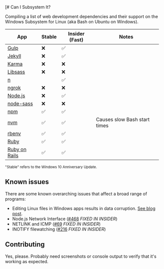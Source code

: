 [# Can I Subsystem It?

Compiling a list of web development dependencies and their support on the Windows Subsystem for Linux (aka Bash on Ubuntu on Windows). 

| App | Stable | Insider (Fast) | Notes |
|-----|--------|----------------|-------|
| [Gulp](http://gulpjs.com/)            |❌|✅||
| [Jekyll](http://jekyllrb.com/)        |❌|✅||
| [Karma](https://karma-runner.github.io/1.0/index.html) |❌|❌||
| [Libsass](http://sass-lang.com/libsass)                |❌|❌||
| [n](https://github.com/tj/n)          ||✅||
| [ngrok](https://ngrok.com/)           |❌|❌||
| [Node.js](https://nodejs.org/en/)     |❌|✅||
| [node-sass](https://github.com/sass/node-sass) |❌|❌||
| [npm](https://www.npmjs.com/)            |✅|✅||
| [nvm](https://github.com/creationix/nvm) |✅|✅|Causes slow Bash start times|
| [rbenv](https://github.com/rbenv/rbenv)  |✅|✅||
| [Ruby](https://www.ruby-lang.org/)       |✅|✅||
| [Ruby on Rails](http://rubyonrails.org/) |✅|✅||

<small>"Stable" refers to the Windows 10 Anniversary Update.</small>

## Known issues

There are some known overarching issues that affect a broad range of programs:

- Editing Linux files in Windows apps results in data corruption. [See blog post](https://blogs.msdn.microsoft.com/commandline/2016/11/17/do-not-change-linux-files-using-windows-apps-and-tools/).
- Node.js Network Interface ([#468](https://github.com/Microsoft/BashOnWindows/issues/468) _FIXED IN INSIDER_)
- NETLINK and ICMP ([#69](https://github.com/Microsoft/BashOnWindows/issues/69) _FIXED IN INSIDER_)
- INOTIFY filewatching ([#216](https://github.com/Microsoft/BashOnWindows/issues/216) _FIXED IN INSIDER_)

## Contributing

Yes, please. Probably need screenshots or console output to verify that it's working as expected.
